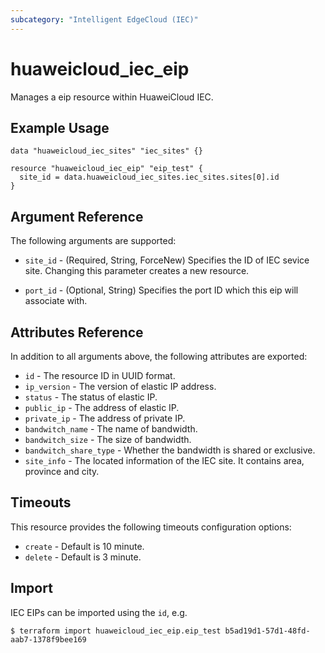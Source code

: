 ```yaml
---
subcategory: "Intelligent EdgeCloud (IEC)"
---
```


# huaweicloud_iec_eip

Manages a eip resource within HuaweiCloud IEC.

## Example Usage

```hcl
data "huaweicloud_iec_sites" "iec_sites" {}

resource "huaweicloud_iec_eip" "eip_test" {
  site_id = data.huaweicloud_iec_sites.iec_sites.sites[0].id
}
```

## Argument Reference

The following arguments are supported:

* `site_id` - (Required, String, ForceNew) Specifies the ID of IEC sevice site.
    Changing this parameter creates a new resource.

* `port_id` - (Optional, String) Specifies the port ID which this eip will associate with.

## Attributes Reference

In addition to all arguments above, the following attributes are exported:

* `id` - The resource ID in UUID format.
* `ip_version` - The version of elastic IP address.
* `status` - The status of elastic IP.
* `public_ip` - The address of elastic IP.
* `private_ip` - The address of private IP.
* `bandwitch_name` - The name of bandwidth.
* `bandwitch_size` - The size of bandwidth.
* `bandwitch_share_type` - Whether the bandwidth is shared or exclusive.
* `site_info` - The located information of the IEC site. It contains area, province and city.

## Timeouts

This resource provides the following timeouts configuration options:
* `create` - Default is 10 minute.
* `delete` - Default is 3 minute.

## Import

IEC EIPs can be imported using the `id`, e.g.

```
$ terraform import huaweicloud_iec_eip.eip_test b5ad19d1-57d1-48fd-aab7-1378f9bee169
```
